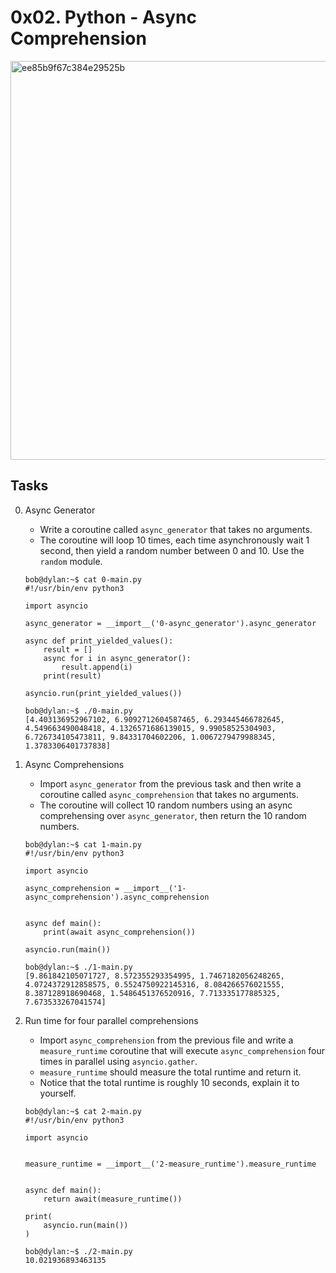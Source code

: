 # 0x02. Python - Async Comprehension

<img width="638" alt="ee85b9f67c384e29525b" src="https://github.com/Abucheri/alx-backend-python/assets/24778489/d823c67b-9e80-4c10-985f-b4607a7d1e51">


## Tasks

0. Async Generator

	- Write a coroutine called `async_generator` that takes no arguments. 
	- The coroutine will loop 10 times, each time asynchronously wait 1 second, then yield a random number between 0 and 10. Use the `random` module. 

	```
	bob@dylan:~$ cat 0-main.py
	#!/usr/bin/env python3

	import asyncio

	async_generator = __import__('0-async_generator').async_generator

	async def print_yielded_values():
	    result = []
	    async for i in async_generator():
	        result.append(i)
	    print(result)

	asyncio.run(print_yielded_values())

	bob@dylan:~$ ./0-main.py
	[4.403136952967102, 6.9092712604587465, 6.293445466782645, 4.549663490048418, 4.1326571686139015, 9.99058525304903, 6.726734105473811, 9.84331704602206, 1.0067279479988345, 1.3783306401737838]
	```

1. Async Comprehensions

	- Import `async_generator` from the previous task and then write a coroutine called `async_comprehension` that takes no arguments.
	- The coroutine will collect 10 random numbers using an async comprehensing over `async_generator`, then return the 10 random numbers.

	```
	bob@dylan:~$ cat 1-main.py
	#!/usr/bin/env python3

	import asyncio
	
	async_comprehension = __import__('1-async_comprehension').async_comprehension


	async def main():
	    print(await async_comprehension())

	asyncio.run(main())

	bob@dylan:~$ ./1-main.py
	[9.861842105071727, 8.572355293354995, 1.7467182056248265, 4.0724372912858575, 0.5524750922145316, 8.084266576021555, 8.387128918690468, 1.5486451376520916, 7.713335177885325, 7.673533267041574]
	```

2. Run time for four parallel comprehensions

	- Import `async_comprehension` from the previous file and write a `measure_runtime` coroutine that will execute `async_comprehension` four times in parallel using `asyncio.gather`.
	- `measure_runtime` should measure the total runtime and return it.
	- Notice that the total runtime is roughly 10 seconds, explain it to yourself.

	```
	bob@dylan:~$ cat 2-main.py
	#!/usr/bin/env python3

	import asyncio


	measure_runtime = __import__('2-measure_runtime').measure_runtime


	async def main():
	    return await(measure_runtime())

	print(
	    asyncio.run(main())
	)

	bob@dylan:~$ ./2-main.py
	10.021936893463135
	```
